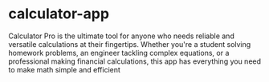 # calculator-app
Calculator Pro is the ultimate tool for anyone who needs reliable and versatile calculations at their fingertips. Whether you're a student solving homework problems, an engineer tackling complex equations, or a professional making financial calculations, this app has everything you need to make math simple and efficient
